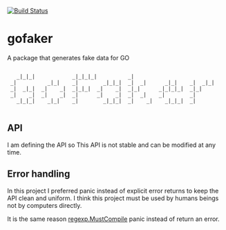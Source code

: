 [![Build Status](https://travis-ci.org/dimiro1/faker.svg?branch=master)](https://travis-ci.org/dimiro1/faker)

# gofaker
A package that generates fake data for GO

```

   _|_|_|            _|_|_|_|          _|                            
 _|          _|_|    _|        _|_|_|  _|  _|      _|_|    _|  _|_|  
 _|  _|_|  _|    _|  _|_|_|  _|    _|  _|_|      _|_|_|_|  _|_|      
 _|    _|  _|    _|  _|      _|    _|  _|  _|    _|        _|        
   _|_|_|    _|_|    _|        _|_|_|  _|    _|    _|_|_|  _|        


```

## API

I am defining the API so This API is not stable and can be modified at any time.


## Error handling

In this project I preferred panic instead of explicit error returns to keep the API clean and uniform. I think this project must be
used by humans beings not by computers directly.

It is the same reason [regexp.MustCompile](https://golang.org/pkg/regexp/#MustCompile) panic instead of return an error.
